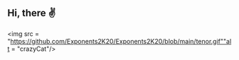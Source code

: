 ## Hi, there ✌
<img src = "https://github.com/Exponents2K20/Exponents2K20/blob/main/tenor.gif""alt = "crazyCat"/>
